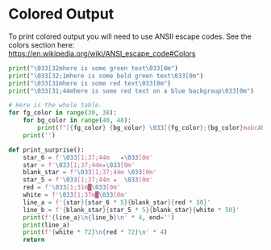 # Colored Output

To print colored output you will need to use ANSII escape codes. See the colors section here: https://en.wikipedia.org/wiki/ANSI_escape_code#Colors

```python
print("\033[32mhere is some green text\033[0m")
print("\033[32;1mhere is some bold green text\033[0m")
print("\033[31mhere is some red text\033[0m")
print("\033[31;44mhere is some red text on a blue backgroup\033[0m")

# Here is the whole table.
for fg_color in range(30, 38):
    for bg_color in range(40, 48):
        print(f"[{fg_color} {bg_color} \033[{fg_color};{bg_color}mabcABC123\033[0m] ", end='')
    print('')

def print_surprise():
    star_6 = f'\033[1;37;44m   ★\033[0m'
    star = f'\033[1;37;44m★\033[0m'
    blank_star = f'\033[1;37;44m \033[0m'
    star_5 = f'\033[1;37;44m ★  \033[0m'
    red = f'\033[1;31m█\033[0m'
    white = f'\033[1;37m█\033[0m'
    line_a = f'{star}{star_6 * 5}{blank_star}{red * 50}'
    line_b = f'{blank_star}{star_5 * 5}{blank_star}{white * 50}'
    print(f'{line_a}\n{line_b}\n' * 4, end='')
    print(line_a)
    print(f'{white * 72}\n{red * 72}\n' * 4)
    return
```
